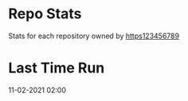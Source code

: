 
# Repo Stats

Stats for each repository owned by [https123456789](<https://github.com/https123456789>)
# Last Time Run
11-02-2021 02:00